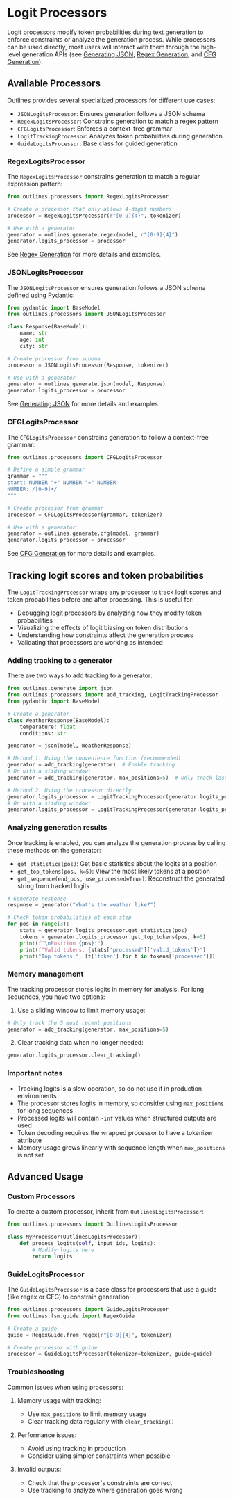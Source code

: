 # Logit Processors

Logit processors modify token probabilities during text generation to enforce constraints or analyze the generation process. While processors can be used directly, most users will interact with them through the high-level generation APIs (see [Generating JSON](generation/json.md), [Regex Generation](generation/regex.md), and [CFG Generation](generation/cfg.md)).

## Available Processors

Outlines provides several specialized processors for different use cases:

- `JSONLogitsProcessor`: Ensures generation follows a JSON schema
- `RegexLogitsProcessor`: Constrains generation to match a regex pattern
- `CFGLogitsProcessor`: Enforces a context-free grammar
- `LogitTrackingProcessor`: Analyzes token probabilities during generation
- `GuideLogitsProcessor`: Base class for guided generation

### RegexLogitsProcessor

The `RegexLogitsProcessor` constrains generation to match a regular expression pattern:

```python
from outlines.processors import RegexLogitsProcessor

# Create a processor that only allows 4-digit numbers
processor = RegexLogitsProcessor(r"[0-9]{4}", tokenizer)

# Use with a generator
generator = outlines.generate.regex(model, r"[0-9]{4}")
generator.logits_processor = processor
```

See [Regex Generation](generation/regex.md) for more details and examples.

### JSONLogitsProcessor

The `JSONLogitsProcessor` ensures generation follows a JSON schema defined using Pydantic:

```python
from pydantic import BaseModel
from outlines.processors import JSONLogitsProcessor

class Response(BaseModel):
    name: str
    age: int
    city: str

# Create processor from schema
processor = JSONLogitsProcessor(Response, tokenizer)

# Use with a generator
generator = outlines.generate.json(model, Response)
generator.logits_processor = processor
```

See [Generating JSON](generation/json.md) for more details and examples.

### CFGLogitsProcessor

The `CFGLogitsProcessor` constrains generation to follow a context-free grammar:

```python
from outlines.processors import CFGLogitsProcessor

# Define a simple grammar
grammar = """
start: NUMBER "+" NUMBER "=" NUMBER
NUMBER: /[0-9]+/
"""

# Create processor from grammar
processor = CFGLogitsProcessor(grammar, tokenizer)

# Use with a generator
generator = outlines.generate.cfg(model, grammar)
generator.logits_processor = processor
```

See [CFG Generation](generation/cfg.md) for more details and examples.

## Tracking logit scores and token probabilities

The `LogitTrackingProcessor` wraps any processor to track logit scores and token probabilities before and after processing. This is useful for:

- Debugging logit processors by analyzing how they modify token probabilities
- Visualizing the effects of logit biasing on token distributions
- Understanding how constraints affect the generation process
- Validating that processors are working as intended

### Adding tracking to a generator

There are two ways to add tracking to a generator:

```python
from outlines.generate import json
from outlines.processors import add_tracking, LogitTrackingProcessor
from pydantic import BaseModel

# Create a generator
class WeatherResponse(BaseModel):
    temperature: float
    conditions: str

generator = json(model, WeatherResponse)

# Method 1: Using the convenience function (recommended)
generator = add_tracking(generator)  # Enable tracking
# Or with a sliding window:
generator = add_tracking(generator, max_positions=5)  # Only track last 5 positions

# Method 2: Using the processor directly
generator.logits_processor = LogitTrackingProcessor(generator.logits_processor)
# Or with a sliding window:
generator.logits_processor = LogitTrackingProcessor(generator.logits_processor, max_positions=5)
```

### Analyzing generation results

Once tracking is enabled, you can analyze the generation process by calling these methods on the generator:

- `get_statistics(pos)`: Get basic statistics about the logits at a position
- `get_top_tokens(pos, k=5)`: View the most likely tokens at a position
- `get_sequence(end_pos, use_processed=True)`: Reconstruct the generated string from tracked logits

```python
# Generate response
response = generator("What's the weather like?")

# Check token probabilities at each step
for pos in range(3):
    stats = generator.logits_processor.get_statistics(pos)
    tokens = generator.logits_processor.get_top_tokens(pos, k=5)
    print(f"\nPosition {pos}:")
    print(f"Valid tokens: {stats['processed']['valid_tokens']}")
    print("Top tokens:", [t['token'] for t in tokens['processed']])
```

### Memory management

The tracking processor stores logits in memory for analysis. For long sequences, you have two options:

1. Use a sliding window to limit memory usage:
```python
# Only track the 5 most recent positions
generator = add_tracking(generator, max_positions=5)
```

2. Clear tracking data when no longer needed:
```python
generator.logits_processor.clear_tracking()
```

### Important notes

- Tracking logits is a slow operation, so do not use it in production environments
- The processor stores logits in memory, so consider using `max_positions` for long sequences
- Processed logits will contain `-inf` values when structured outputs are used
- Token decoding requires the wrapped processor to have a tokenizer attribute
- Memory usage grows linearly with sequence length when `max_positions` is not set

## Advanced Usage

### Custom Processors

To create a custom processor, inherit from `OutlinesLogitsProcessor`:

```python
from outlines.processors import OutlinesLogitsProcessor

class MyProcessor(OutlinesLogitsProcessor):
    def process_logits(self, input_ids, logits):
        # Modify logits here
        return logits
```

### GuideLogitsProcessor

The `GuideLogitsProcessor` is a base class for processors that use a guide (like regex or CFG) to constrain generation:

```python
from outlines.processors import GuideLogitsProcessor
from outlines.fsm.guide import RegexGuide

# Create a guide
guide = RegexGuide.from_regex(r"[0-9]{4}", tokenizer)

# Create processor with guide
processor = GuideLogitsProcessor(tokenizer=tokenizer, guide=guide)
```

### Troubleshooting

Common issues when using processors:

1. Memory usage with tracking:
   - Use `max_positions` to limit memory usage
   - Clear tracking data regularly with `clear_tracking()`

2. Performance issues:
   - Avoid using tracking in production
   - Consider using simpler constraints when possible

3. Invalid outputs:
   - Check that the processor's constraints are correct
   - Use tracking to analyze where generation goes wrong
